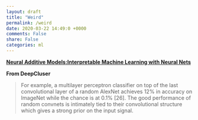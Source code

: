 ```yaml
---
layout: draft
title: "Weird"
permalink: /weird
date: 2020-03-22 14:49:0 +0000
comments: False
share: False
categories: ml
---
```



**[Neural Additive Models:Interpretable Machine Learning with Neural Nets](https://arxiv.org/pdf/2004.13912.pdf)**


**From DeepCluser**

> For example, a multilayer
perceptron classifier on top of the last convolutional layer of a random AlexNet
achieves 12% in accuracy on ImageNet while the chance is at 0.1% [26]. The
good performance of random convnets is intimately tied to their convolutional
structure which gives a strong prior on the input signal.